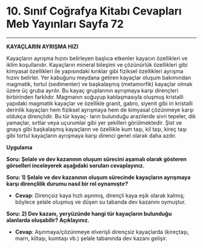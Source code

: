 # 10. Sınıf Coğrafya Kitabı Cevapları Meb Yayınları Sayfa 72

---

**KAYAÇLARIN AYRIŞMA HIZI**

Kayaçların ayrışma hızını belirleyen başlıca etkenler kayacın özellikleri ve iklim koşullarıdır. Kayaçların mineral bileşimi ve çözünürlük özellikleri gibi kimyasal özellikleri ile yapısındaki kırıklar gibi fiziksel özellikleri ayrışma hızını belirler. Yer kabuğunu meydana getiren kayaçlar oluşum bakımından magmatik, tortul (sedimenter) ve başkalaşmış (metamorfik) kayaçlar olmak üzere üç gruba ayrılır. Bu kayaç gruplarının ayrışmaya karşı dirençleri birbirinden farklıdır. Magmanın soğuyup katılaşmasıyla oluşmuş kristalli yapıdaki magmatik kayaçlar ve özellikle granit, gabro, siyenit gibi iri kristalli derinlik kayaçları hem fiziksel ayrışmaya hem de kimyasal çözünmeye karşı oldukça dirençlidir. Bu tür kayaç- ların bulunduğu arazilerde sivri tepeler, dik yamaçlar, sırtlar veya uçurumlar gibi yer şekilleri görülmektedir. Şist ve gnays gibi başkalaşmış kayaçların ve özellikle kum taşı, kil taşı, kireç taşı gibi tortul kayaçların ayrışmaya karşı direnci genel olarak daha azdır.

**Uygulama**

**Soru: Şelale ve dev kazanının oluşum sürecini aşamalı olarak gösteren görselleri inceleyerek aşağıdaki soruları cevaplayınız.**

**Soru: 1) Şelale ve dev kazanının oluşum sürecinde kayaçların ayrışmaya karşı dirençlilik durumu nasıl bir rol oynamıştır?**

-   **Cevap**: Dirençsiz kaya hızlı aşınmış, dirençli kaya eşik olarak kalmış; böylece şelale oluşmuş ve düşen su tabanda dev kazanını oymuştur.

**Soru: 2) Dev kazanı, yeryüzünde hangi tür kayaçların bulunduğu alanlarda oluşabilir? Açıklayınız.**

-   **Cevap**: Aşınmaya/çözünmeye elverişli dirençsiz kayaçlarda (kireçtaşı, marn, kiltaşı, kumtaşı vb.) şelale tabanında dev kazanı gelişir.